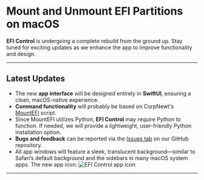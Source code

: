 # Mount and Unmount EFI Partitions on macOS  
**EFI Control** is undergoing a complete rebuild from the ground up. Stay tuned for exciting updates as we enhance the app to improve functionality and design.

---

## Latest Updates

- The new **app interface** will be designed entirely in **SwiftUI**, ensuring a clean, macOS-native experience.
- **Command functionality** will probably be based on CorpNewt's [MountEFI](https://github.com/CorpNewt/MountEFI) script.
- Since MountEFI utilizes Python, **EFI Control** may require Python to function. If needed, we will provide a lightweight, user-friendly Python installation option.
- **Bugs and feedback** can be reported via the [Issues tab](https://github.com/macOSUtilities/EFIcontrol/issues) on our GitHub repository.
- All app windows will feature a sleek, translucent background—similar to Safari’s default background and the sidebars in many macOS system apps.
The new app icon:
![EFI Control app icon](https://i.imgur.com/BDFQAPb.png)
---
